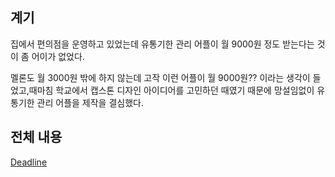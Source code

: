 ## 계기

집에서 편의점을 운영하고 있었는데 유통기한 관리 어플이 월 9000원 정도 받는다는 것이 좀 어이가 없었다. 

멜론도 월 3000원 밖에 하지 않는데 고작 이런 어플이 월 9000원?? 이라는 생각이 들었고,때마침 학교에서 캡스톤 디자인 아이디어를 고민하던 때였기 때문에 망설임없이 유통기한 관리 어플을 제작을 결심했다.

## 전체 내용
[Deadline](https://octagonal-class-026.notion.site/DeadLine-b60a9eb385ee4166947e35bcf3414cf2)